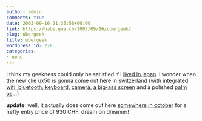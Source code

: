 ```yaml
---
author: admin
comments: true
date: 2003-09-16 21:35:56+00:00
link: https://habi.gna.ch/2003/09/16/ubergeek/
slug: ubergeek
title: ubergeek
wordpress_id: 278
categories:
- none
---
```


i think my geekness could only be satisfied if i [lived in japan](http://www.insomedia.com/japan7/index.html).
i wonder when the new [clie ux50](http://www.insomedia.com/japan7/IMG_3974_JPG.html) is gonna come out here in switzerland (with integrated [wifi, bluetooth](http://www.sonystyle.com/intershoproot/eCS/Store/en/imagesProducts/ProductTour/computing/ux50/wireless.html), [keyboard](http://www.sonystyle.com/intershoproot/eCS/Store/en/imagesProducts/ProductTour/computing/ux50/keyboard.html), [camera](http://www.sonystyle.com/intershoproot/eCS/Store/en/imagesProducts/ProductTour/computing/ux50/camera.html), [a big-ass screen](http://www.sonystyle.com/intershoproot/eCS/Store/en/imagesProducts/ProductTour/computing/ux50/wide.html) and a polished [palm os](http://www.palmsource.com/palmos/intro_os5.html)...)

**update**: well, it actually does come out here [somewhere in october](http://shop.sonystyle-europe.com/SonyStyle/b2c/deeplink.do?s=external&ss=clie&countryId=CH&territoryId=$&langId=DE&campaignId=0110BMBCLIE&campSonyId=Unknown&campItemId=Unknown&servername=www.sonystyle-europe.com&redirected=true&s=external&ss=clie&countryId=CH&territoryId=$&langId=DE&campaignId=0110BMBCLIE&campSonyId=Unknown&campItemId=Unknown) for a hefty entry price of 930 CHF. dream on dreamer!
